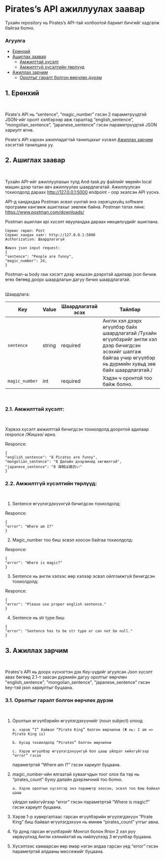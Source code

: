 # Pirates’s API ажиллуулах заавар

Тухайн repository нь Pirates’s API-тай холбоотой баримт бичгийг хадгалж байгаа болно.

### Агуулга

- [Ерөнхий](#1-ерөнхий)
- [Ашиглах заавар](#2-ашиглах-заавар)
  - [Амжилттай хүсэлт](#21-амжилттай-хүсэлт)
  - [Амжилтгүй хүсэлтийн төрлүүд](#22-амжилтгүй-хүсэлтийн-төрлүүд)
- [Ажиллах зарчим](#3-ажиллах-зарчим)
  - [Оролтыг гаралт болгон өөрчлөх дүрэм](#31-оролтыг-гаралт-болгон-өөрчлөх-дүрэм)

## 1. Ерөнхий

<br>

Pirate's API нь “sentence”, “magic_number” гэсэн 2 параметрүүдтэй JSON-ийг оролт хэлбэрээр авж гаралтад “english_sentence”, “mongolian_sentence”, “japanese_sentence” гэсэн параметрүүдтэй JSON хариулт өгнө.

Pirate's API хэрхэн ажилладагтай танилцахыг хүсвэл [Ажиллах зарчим](#3-ажиллах-зарчим) хэсэгтэй танилцана уу.

## 2. Ашиглах заавар

<br>

Тухайн API-ийг ажиллуулахын тулд And-task.py файлийг өөрийн local машин дээр татан авч ажиллуулах шаардлагатай. Ажиллуулсан тохиолдолд дараах http://127.0.0.1:5000 endpoint - оор эхэлсэн API үүснэ.

API-д хандахдаа Postman эсвэл үүнтэй энэ зэрэгцэхүйц software программ хангамж ашиглахыг зөвлөж байна. Postman татах линк: https://www.postman.com/downloads/

Postman ашиглан api хүсэлт явуулахдаа дараах нөхцөлүүдийг ашиглана.

```
Сервис төрөл: Post
Сервис хандах хаяг: http://127.0.0.1:5000
Authorization: Шаардлагагүй

Жишээ json input request:
{
"sentence": "People are funny",
"magic_number": 24,
}
```

Postman-ы body raw хэсэгт дээр жишээн дээрхтэй адилаар json бичиж өгөх бөгөөд доорх шаардлагын дагуу бичих шаардлагатай.

<br>
Шаардлага:

| Key            | Value  | Шаардлагатай эсэх | Тайлбар                                                                          |
| -------------- | ------ | ----------------- | -------------------------------------------------------------------------------- |
| `sentence`     | string | required          | Англи хэл дээрх өгүүлбэр байх шаардлагатай /Тухайн өгүүлбэрийг англи хэл дээр бичигдсэн эсэхийг шалгаж байгаа учир өгүүлбэр нь дүрмийн хувьд зөв байх шаардлагатай./ |
| `magic_number` | int    | required          | Хэдэн ч оронтой тоо байж болно.                                                  |

<br>

### 2.1. Амжилттай хүсэлт:

<br>

Хэрвээ хүсэлт амжилттай бичигдсэн тохиолдолд доорхтой адилаар responce /Жишээ/ ирнэ.

Responce:

```
{
"english_sentence": "8 Pirates are funny",
"mongolian_sentence": "8 Далайн дээрэмчид хөгжилтэй",
"japanese_sentence": "8 海賊は面白い"
}
```

### 2.2. Амжилтгүй хүсэлтийн төрлүүд:

<br>

1. Sentence өгүүлэгдэхүүнгүй бичигдсэн тохиолдолд:

Responce:

```
{
"error": "Where am I?"
}
```

2. Magic_number тоо биш эсвэл хоосон байгаа тохиолдолд:

Responce:

```
{
"error": "Where is magic?"
}
```

3. Sentence нь англи хэлээс өөр хэлээр эсвэл ойлгомжгүй бичигдсэн тохиолдолд:

Responce:

```
{
"error": "Please use proper english sentence."
}

```
4. Sentence нь str type биш 

```
{
"error": "Sentence has to be str type or can not be null."
}

```

## 3. Ажиллах зарчим

<br>

Pirates's API нь доорх хүснэгтэн дэх Key-үүдийг агуулсан Json хүсэлт авах бөгөөд 2.1-т заасан дүрмийн дагуу оролтыг өөрчлөн "english_sentence", "mongolian_sentence", "japanese_sentence" гэсэн key-тэй json хариултыг буцаана.

### 3.1. Оролтыг гаралт болгон өөрчлөх дүрэм

<br>

1.  Оролтын өгүүлбэрийн өгүүлэгдэхүүнийг (noun subject) олоод

        a. хэрэв “I” байвал “Pirate King” болгон өөрчилнө (Ж нь: I am => Pirate King is)

        b. бусад тохиолдолд “Pirates” болгон өөрчилнө

        c. Хэрэв өгүүлбэр өгүүлэгдэхүүнгүй бол цааш үйлдэл хийхгүйгээр “error” гэсэн

    параметртэй “Where am I?” гэсэн хариулт буцаана.

2.  magic_number-ийн ялгаатай хуваагчдын тоог олох ба тэр нь “pirates_count” буюу
    далайн дээрэмчний тоо болно.

        a. Хэрэв оролтын хүсэлтэд энэ параметр хоосон, эсвэл тоо биш байвал цааш

    үйлдэл хийхгүйгээр “error” гэсэн параметртэй “Where is magic?” гэсэн
    хариулт буцаана.

3.  Хэрэв 1-р хувиргалтаас гарсан өгүүлбэрийн өгүүлэгдэхүүн “Pirate King” биш байвал
    өгүүлэгдэхүүн нь өмнөө “pirates_count” утгыг авна.

4.  Үр дүнд гарсан өгүүлбэрийг Монгол болон Япон 2 хэл рүү хөрвүүлээд Англи
    хэлнийхтэй нь нийлүүлээд 3 өгүүлбэр буцаана.

5.  Хүсэлтээс хамаарсан өөр ямар нэгэн алдаа гарсан үед “error” гэсэн параметртэй
    алдааны мессежийг буцаана.
